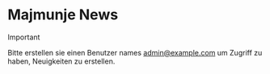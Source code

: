 # Majmunje News
> [!IMPORTANT]
> Bitte erstellen sie einen Benutzer names admin@example.com um Zugriff zu haben, Neuigkeiten zu erstellen.

